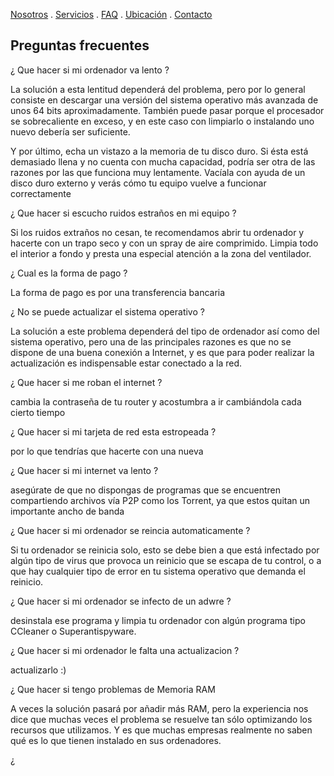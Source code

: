 [Nosotros](./nosotros.md) . [Servicios](./servicios.md) . [FAQ](FAQ.md) . [Ubicación](ubicacion.md) . [Contacto](./contacto.md)

## Preguntas frecuentes 

¿ Que hacer si mi ordenador va lento ?

La solución a esta lentitud dependerá del problema, pero por lo general consiste en descargar una versión del sistema operativo más avanzada de unos 64 bits aproximadamente. También puede pasar porque el procesador se sobrecaliente en exceso, y en este caso con limpiarlo o instalando uno nuevo debería ser suficiente.

Y por último, echa un vistazo a la memoria de tu disco duro. Si ésta está demasiado llena y no cuenta con mucha capacidad, podría ser otra de las razones por las que funciona muy lentamente. Vacíala con ayuda de un disco duro externo y verás cómo tu equipo vuelve a funcionar correctamente

¿ Que hacer si escucho ruidos estraños en mi equipo ?

Si los ruidos extraños no cesan, te recomendamos abrir tu ordenador y hacerte con un trapo seco y con un spray de aire comprimido. Limpia todo el interior a fondo y presta una especial atención a la zona del ventilador.

¿ Cual es la forma de pago ?

La forma de pago es por una transferencia bancaria 

¿ No se puede actualizar el sistema operativo ?

La solución a este problema dependerá del tipo de ordenador así como del sistema operativo, pero una de las principales razones es que no se dispone de una buena conexión a Internet, y es que para poder realizar la actualización es indispensable estar conectado a la red.

¿   Que hacer si me roban el internet ?

cambia la contraseña de tu router y acostumbra a ir cambiándola cada cierto tiempo

¿ Que hacer si mi tarjeta de red esta estropeada ?

por lo que tendrías que hacerte con una nueva

¿ Que hacer si mi internet va lento ?

asegúrate de que no dispongas de programas que se encuentren compartiendo archivos vía P2P como los Torrent, ya que estos quitan un importante ancho de banda

¿ Que hacer si mi ordenador se reincia automaticamente ?

Si tu ordenador se reinicia solo, esto se debe bien a que está infectado por algún tipo de virus que provoca un reinicio que se escapa de tu control, o a que hay cualquier tipo de error en tu sistema operativo que demanda el reinicio.

¿ Que hacer si mi ordenador se infecto de un adwre ?

 desinstala ese programa y limpia tu ordenador con algún programa tipo CCleaner o Superantispyware.
 
 ¿ Que hacer si mi ordenador le falta una actualizacion ?
 
 actualizarlo :)
 
 ¿ Que hacer si tengo problemas de Memoria RAM
 
A veces la solución pasará por añadir más RAM, pero la experiencia nos dice que muchas veces el problema se resuelve tan sólo optimizando los recursos que utilizamos. Y es que muchas empresas realmente no saben qué es lo que tienen instalado en sus ordenadores.

¿ 
 

